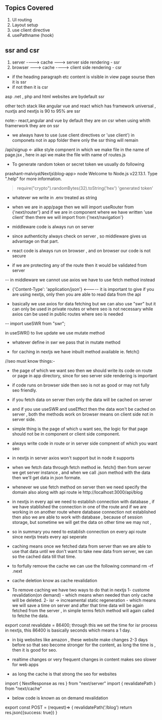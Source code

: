 ## Topics Covered

1. UI routing
2. Layout setup
3. use client directive
4. usePathname (hook)

## ssr and csr

1. server ----> cache ---> server side rendering - ssr
2. browser ---> cache ----> client side rendering - csr

- if the heading paragraph etc content is visible in view page sourse then it is ssr
- if not then it is csr

asp .net , php and html websites are bydefault ssr

other tech stack like angular vue and react which has framework universal , nuxtjs and nextjs is 90 to 95% are ssr

note:- react,angular and vue by default they are on csr when using whith framerwork they are on ssr


- we always have to use (use client directives or 'use client')  in componets not in app folder there only the ssr thing will remain


/api/signup <- alike style compnent in which we make file in the name of page.jsx , here in api we make the file with name of routes.js


- To generate random token or secret token we usually do following

prashant-malviya\Nextjs\blog-app> node
Welcome to Node.js v22.13.1.
Type ".help" for more information.
> require("crypto").randomBytes(32).toString('hex')
'generated token'

- whatever we write in .env treated as string

- when we are in app/page then we will import useRouter from {'next/router'} and if we are in component where we have written 'use client' then there we will import from {'next/navigation'}

- middleware code is always run on server
- since authenticity always check on server , so middleware gives us advantage on that part.
- react code is always run on browser , and on browser our code is not secure

- if we are protecting any of the route then it would be validated from server

-- in middleware we cannot use axios we have to use fetch method instead


- {'Content-Type': 'application/json'} <----- it is important to give if you are using nextjs, only then you are able to read data from the api


- basically we use axios for data fetching but we can also use "swr" but it can only be used in private routes or where seo is not necessary while axios can be used in public routes where seo is needed

-- import useSWR from "swr";

in useSWR() to live update we use mutate method

- whatever define in swr we pass that in mutate method

- for caching in nextjs we have inbuilt method available ie. fetch()

//seo must know things:- 

- the page of which we want seo then we should write its code on route or page in app directory, since for seo server side rendering is important

- if code runs on browser side then seo is not as good or may not fully seo friendly.

- if you fetch data on server then only the data will be cached on server 

- and if you use useSWR and useEffect then the data won't be cached on server , both the methods work on browser means on client side not in server side.

- simple thing is the page of which u want seo, the logic for that page should not be in component or client side component.
- always write code in route or in server side compnent of which you want seo

- in nextjs in server axios won't support but in node it supports

- when we fetch data through fetch method ie. fetch() then from server we get server instance , and when we call .json method with the data then we'll get data in json formate.

- whenever we use fetch method on server then we need specify the domain also along with api route ie
http://localhost:3000/api/blog

- in nextjs in every api we need to establish connection with database , if we have stablished the connection in one of the route and if we are working in on another route where database connection not established then also we are able to work with database , because of session storage, but sometime we will get the data on other time we may not , 
- so in summary you need to establish connection on every api route since nextjs treats every api seperate

- caching means once we fetched data from server than we are able to use that data until we don't want to take new data from server, we can so the cached data till that time.

- to forfully remove the cache we can use the following command 
rm -rf .next

- cache deletion know as cache revalidation


- To remove caching we have two ways to do that in nextjs
1- custome revalidation(on demand) - which means when needed than only cache will be deleted.
2- isr -> increamental static regeneration - which means we will save a time on server and after that time data will be again fetched from the server , in simple terms fetch method will again called to fetche the data.


export const revalidate = 86400;  through this we set the time for isr process in nextjs, this 86400 is basically seconds which means a 1 day.

- in big websites like amazon , these website make changes 2-3 days before so that seo become stronger for the content, as long the time is , then it is good for seo.
- realtime changes or very frequent changes in content makes seo slower for web apps

- as long the cache is that strong the seo for websites

import { NextResponse as res } from "next/server"
import { revalidatePath } from "next/cache"

- below code is known as on demand revalidation

export const POST = (request)=> {
    revalidatePath('/blog')
    return res.json({success: true})
}

